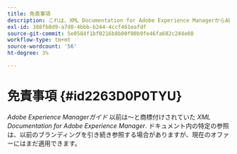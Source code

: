 ```yaml
---
title: 免責事項
description: これは、XML Documentation for Adobe Experience ManagerからAEMガイドへの製品名の変更に対処するための免責事項です。
exl-id: 388fb8d9-a7d0-4bbb-b244-4ccf461eafdf
source-git-commit: 5e0584f1bf0216b8b00f00b9fe46fa682c244e08
workflow-type: tm+mt
source-wordcount: '56'
ht-degree: 3%

---
```


# 免責事項 {#id2263D0P0TYU}

*Adobe Experience Managerガイド* 以前は～と商標付けされていた *XML Documentation for Adobe Experience Manager*. ドキュメント内の特定の参照は、以前のブランディングを引き続き参照する場合がありますが、現在のオファーにはまだ適用できます。
